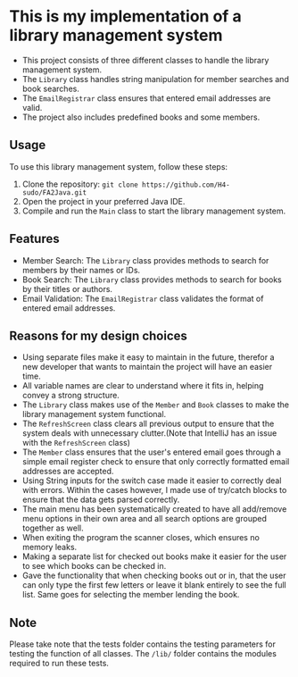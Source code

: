 # This is my implementation of a library management system

- This project consists of three different classes to handle the library management system.
- The `Library` class handles string manipulation for member searches and book searches.
- The `EmailRegistrar` class ensures that entered email addresses are valid.
- The project also includes predefined books and some members.

## Usage

To use this library management system, follow these steps:

1. Clone the repository: `git clone https://github.com/H4-sudo/FA2Java.git`
2. Open the project in your preferred Java IDE.
3. Compile and run the `Main` class to start the library management system.

## Features

- Member Search: The `Library` class provides methods to search for members by their names or IDs.
- Book Search: The `Library` class provides methods to search for books by their titles or authors.
- Email Validation: The `EmailRegistrar` class validates the format of entered email addresses.

## Reasons for my design choices
- Using separate files make it easy to maintain in the future, therefor a new developer that wants to maintain the project will have an easier time.
- All variable names are clear to understand where it fits in, helping convey a strong structure.
- The `Library` class makes use of the `Member` and `Book` classes to make the library management system functional.
- The `RefreshScreen` class clears all previous output to ensure that the system deals with unnecessary clutter.(Note that IntelliJ has an issue with the `RefreshScreen` class)
- The `Member` class ensures that the user's entered email goes through a simple email register check to ensure that only correctly formatted email addresses are accepted.
- Using String inputs for the switch case made it easier to correctly deal with errors. Within the cases however, I made use of try/catch blocks to ensure that the data gets parsed correctly.
- The main menu has been systematically created to have all add/remove menu options in their own area and all search options are grouped together as well.
- When exiting the program the scanner closes, which ensures no memory leaks.
- Making a separate list for checked out books make it easier for the user to see which books can be checked in.
- Gave the functionality that when checking books out or in, that the user can only type the first few letters or leave it blank entirely to see the full list. Same goes for selecting the member lending the book.

## Note
Please take note that the tests folder contains the testing parameters for testing the function of all classes. The `/lib/` folder contains the modules required to run these tests.